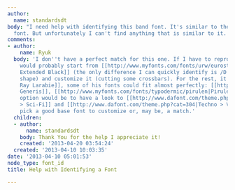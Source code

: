 ```yaml
---
author:
  name: standardsdt
body: "I need help with identifying this band font. It's similar to the Millenium
  font. But unfortunately I can't find anything that is similar to it. \r\n[img:sites/default/files/old-images/Adema_6416.jpg]"
comments:
- author:
    name: Ryuk
  body: 'I don''t have a perfect match for this one. If I have to reproduce it, I
    would probably start from [[http://www.myfonts.com/fonts/urw/eurostile|Eurostile
    Extended Black]] (the only difference I can quickly identify is /D counter internal
    shape) and customize it (cutting some crossbars). For the rest, it''s very [[http://www.myfonts.com/foundry/Typodermic/|Typodermic
    Ray Larabie]], some of his fonts could fit almost perfectly: [[http://www.myfonts.com/fonts/typodermic/sui-generis|Sui
    Generis]], [[http://www.myfonts.com/fonts/typodermic/pirulen|Pirulen]]... Another
    option would be to have a look to [[http://www.dafont.com/theme.php?cat=303|Techno
    > Sci-Fi]] and [[http://www.dafont.com/theme.php?cat=304|Techno > Various]] to
    pick a good base font to customize or, may be, a match.'
  children:
  - author:
      name: standardsdt
    body: Thank You for the help I appreciate it!
    created: '2013-04-20 03:54:24'
  created: '2013-04-10 10:03:35'
date: '2013-04-10 05:01:53'
node_type: font_id
title: Help with Identifying a Font

---
```

